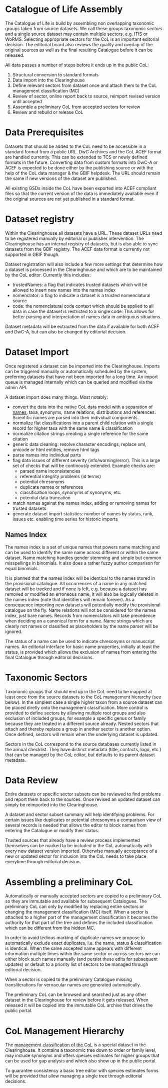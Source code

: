 # Catalogue of Life Assembly

The Catalogue of Life is build by assembling non overlapping taxonomic groups taken from source datasets. We call these groups taxonomic *sectors* and a single source dataset may contain multiple sectors, e.g. ITIS or WoRMS. Selecting appropriate sectors for the CoL is an important editorial decision. The editorial board also reviews the quality and overlap of the original sources as well as the final resulting Catalogue before it can be released.

All data passes a number of steps before it ends up in the public CoL:

 1) Structural conversion to standard formats
 2) Data import into the Clearinghouse
 3) Define relevant sectors from dataset once and attach them to the CoL management classification (MC)
 4) Review of sector, online report back to source, reimport revised version until accepted
 5) Assemble a preliminary CoL from accepted sectors for review
 6) Review and rebuild or release CoL

# Data Prerequisites
Datasets that should be added to the CoL need to be accessible in a standard format from a public URL. DwC Archives and the CoL ACEF format are handled currently. This can be extended to TCS or newly defined formats in the future. Converting data from custom formats into DwC-A or ACEF is expected to be done either by the publishing source or with the help of the CoL data manager & the GBIF helpdesk. The URL should remain the same if new versions of the dataset are published.

All existing GSDs inside the CoL have been exported into ACEF compliant files so that the current version of the data is immediately available even if the original sources are not yet published in a standard format.

# Dataset registry
Within the Clearinghouse all datasets have a URL. These dataset URLs need to be registered manually by editorial or publisher intervention. The Clearinghouse has an internal registry of datasets, but is also able to sync datasets from the GBIF registry. The ACEF data format is currently not supported in GBIF though.

Dataset registration will also include a few more settings that determine how a dataset is processed in the Clearinghouse and which are to be maintained by the CoL editor. Currently this includes:

 - trustedNames: a flag that indicates trusted datasets which will be allowed to insert new names into the names index
 - nomenclator: a flag to indicate a dataset is a trusted nomenclatural source
 - code: the nomenclatural code context which should be applied to all data in case the dataset is restricted to a single code. This allows for better parsing and interpretation of names data in ambiguous situations.

Dataset metadata will be extracted from the data if available for both ACEF and DwC-A, but can also be changed by editorial decision.

# Dataset Import
Once registered a dataset can be imported into the Clearinghouse. Imports can be triggered manually or automatically scheduled by the system, preferring datasets that have not been imported for a long time. An import queue is managed internally which can be queried and modified via the admin API.

A dataset import does many things. Most notably:
 - convert the data into the [native CoL data model](dbschema.png) with a separation of [names](NAMES.md), taxa, synonyms, name relations, distributions and references. Scientific names are parsed into their individual components.
 - normalize flat classifications into a parent child relation with a single record for higher taxa with the same name & classification
 - normalize citation strings creating a single reference for the same citation
 - generic data cleaning: resolve character encodings, replace xml, unicode or html entities, remove html tags
 - parse names into individual parts
 - flag data issues of different severity (info/warning/error). This is a large set of checks that will be continously extended. Example checks are:
    - parsed name inconsistencies
    - referential integrity problems (id terms)
    - potential chresonyms
    - duplicate names or references
    - classification loops, synonyms of synonyms, etc.
    - potential data truncation
 - match names against the names index, adding or removing names for trusted datasets
 - generate dataset import statistics: number of names by status, rank, issues etc. enabling time series for historic imports

## Names Index
The names index is a set of unique names that powers name matching and can be used to identify the same name across different or within the same dataset. Name matching handles gender stemming and simple but common misspellings in binomials. It also does a rather fuzzy author comparison for equal binomials.

It is planned that the names index will be identical to the names stored in the provisional catalogue. All occurrences of a name in any matched dataset will be tracked and if none is left, e.g. because a dataset has removed or modified an erroneous name, it will also be logically deleted in the names index (note that identifiers will remain forever). As a consequence importing new datasets will potentially modify the provisional catalogue on the fly. Name relations will not be considered for the names index, just bare names. Records from nomenclators will take precedence when deciding on a canonical form for a name. Name strings which are clearly not names or classified as placeholders by the name parser will be ignored.

The status of a name can be used to indicate chresonyms or manuscript names. An editorial interface for basic name properties, initially at least the status, is provided which allows the exclusion of names from entering the final Catalogue through editorial decisions.

# Taxonomic Sectors
Taxonomic groups that should end up in the CoL need to be mapped at least once from the source datasets to the CoL management hierarchy (see below). In the simplest case a single higher taxon from a source dataset can be placed diretly onto the management classification. More control is provided to define sectors by allowing multiple root groups and also exclusion of included groups, for example a specific genus or family because they are treated in a different source already. Nested sectors that attach and thereby replace a group in another sector is another option. Once defined, sectors will remain when the underlying dataset is updated.

Sectors in the CoL correspond to the source databases currently listed in the annual checklist. They have distinct metadata (title, contacts, logo, etc.) that can be managed by the CoL editor, but defaults to its parent dataset metadata.

# Data Review
Entire datasets or specific sector subsets can be reviewed to find problems and report them back to the sources. Once revised an updated dataset can simply be reimported into the Clearinghouse.

A dataset and sector subset summary will help identifying problems. For certain issues like duplicates or potential chresonyms a comparison view of several records is needed that allows the editor to block names from entering the Catalogue or modify their status.

Trusted sources that already have a review process implemented themselves can be marked to be included in the CoL automatically with every new dataset version imported. Otherwise manually acceptance of a new or updated sector for inclusion into the CoL needs to take place everytime through editorial decision. 

# Assembling a preliminary CoL
Automatically or manually accepted sectors are copied to a preliminary CoL so they are immutable and available for subsequent Catalogues. The preliminary CoL can only by modified by replacing entire sectors or changing the management classification (MC) itself. When a sector is attached to a higher part of the management classification it becomes the authority for that part of the tree and defines the included classification which can be different from the hidden MC. 

In order to avoid tedious marking of duplicate names we propose to automatically exclude exact duplicates, i.e. the name, status & classification is identical. When the same accepted name appears with different information multiple times within the same sector or across sectors we can either block such names manually (and persist these edits for subsequent updates) or default to a priority list of sectors to be managed through editorial decision.

When a sector is copied to the preliminary Catalogue missing transliterations for vernacular names are generated automatically.

The preliminary CoL can be browsed and searched just as any other dataset in the Clearinghouse for review before it gets released. When released it will be copied into the immutable CoL archive that drives the public portal.

# CoL Management Hierarchy
The [management classification of the CoL](http://www.catalogueoflife.org/col/info/hierarchy) is a special dataset in the Clearinghouse. It contains a taxonomic tree down to order or family level, may include synonyms and offers species estimates for higher groups that can be used for gap analysis and which also show up in the public portal.

To guarantee consistency a basic tree editor with species estimates forms will be provided that allow managing a single tree through editorial decisions.
